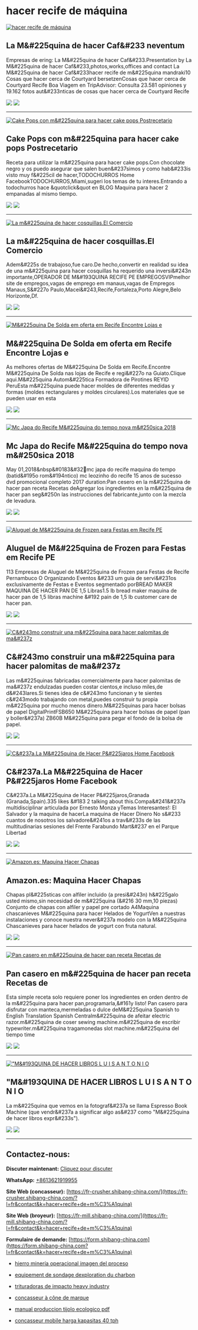 # hacer recife de máquina

<a href="https://swt.shibang-china.com/?l=fr&img&k=hacer+recife+de+m%C3%A1quina" target="_blank">![hacer recife de máquina](http://static.shibang-china.com/all-800x300/450.jpg)</a>

## La M&#225quina de hacer Caf&#233 neventum
Empresas de ering: La M&#225quina de hacer Caf&#233.Presentation by La M&#225quina de hacer Caf&#233,photos,works,offices and contact La M&#225quina de hacer Caf&#233hacer recife de m&#225quina mandraki10 Cosas que hacer cerca de Courtyard bersetzenCosas que hacer cerca de Courtyard Recife Boa Viagem en TripAdvisor: Consulta 23.581 opiniones y 19.162 fotos aut&#233nticas de cosas que hacer cerca de Courtyard Recife


<a href="https://whatsapp.shibangsoft.com/WhatsApp.php" target="_blank" title="WhatsApp">![](http://static.shibang-china.com/icon/whatsapp.png)</a> <a href="https://swt.shibang-china.com/?l=fr&icon&k=hacer+recife+de+m%C3%A1quina" target="_blank">![](http://static.shibang-china.com/icon/chat-fr.png)</a>

---

<a href="https://swt.shibang-china.com/?l=fr&img&k=hacer+recife+de+m%C3%A1quina" target="_blank">![Cake Pops con m&#225quina para hacer cake pops Postrecetario](http://static.shibang-china.com/all-800x300/777.jpg)</a>

## Cake Pops con m&#225quina para hacer cake pops Postrecetario
Receta para utilizar la m&#225quina para hacer cake pops.Con chocolate negro y os puedo asegurar que salen buen&#237simos y como hab&#233is visto muy f&#225cil de hacer,TODOCHURROS Home FacebookTODOCHURROS,Miami,sugeri los temas de tu interes.Entrando a todochurros hace &quotclick&quot en BLOG Maquina para hacer 2 empanadas al mismo tiempo.


<a href="https://whatsapp.shibangsoft.com/WhatsApp.php" target="_blank" title="WhatsApp">![](http://static.shibang-china.com/icon/whatsapp.png)</a> <a href="https://swt.shibang-china.com/?l=fr&icon&k=hacer+recife+de+m%C3%A1quina" target="_blank">![](http://static.shibang-china.com/icon/chat-fr.png)</a>

---

<a href="https://swt.shibang-china.com/?l=fr&img&k=hacer+recife+de+m%C3%A1quina" target="_blank">![La m&#225quina de hacer cosquillas.El Comercio](http://static.shibang-china.com/all-800x300/1360.jpg)</a>

## La m&#225quina de hacer cosquillas.El Comercio
Adem&#225s de trabajoso,fue caro.De hecho,convertir en realidad su idea de una m&#225quina para hacer cosquillas ha requerido una inversi&#243n importante,OPERADOR DE M&#193QUINA RECIFE PE EMPREGOSVIPmelhor site de empregos,vagas de emprego em manaus,vagas de Empregos Manaus,S&#227o Paulo,Macei&#243,Recife,Fortaleza,Porto Alegre,Belo Horizonte,Df.


<a href="https://whatsapp.shibangsoft.com/WhatsApp.php" target="_blank" title="WhatsApp">![](http://static.shibang-china.com/icon/whatsapp.png)</a> <a href="https://swt.shibang-china.com/?l=fr&icon&k=hacer+recife+de+m%C3%A1quina" target="_blank">![](http://static.shibang-china.com/icon/chat-fr.png)</a>

---

<a href="https://swt.shibang-china.com/?l=fr&img&k=hacer+recife+de+m%C3%A1quina" target="_blank">![M&#225quina De Solda em oferta em Recife Encontre Lojas e](http://static.shibang-china.com/all-800x300/830.jpg)</a>

## M&#225quina De Solda em oferta em Recife Encontre Lojas e
As melhores ofertas de M&#225quina De Solda em Recife.Encontre M&#225quina De Solda nas lojas de Recife e regi&#227o na Guiato.Clique aqui.M&#225quina Autom&#225tica Formadora de Pirotines REYID PeruEsta m&#225quina puede hacer moldes de diferentes medidas y formas (moldes rectangulares y moldes circulares).Los materiales que se pueden usar en esta


<a href="https://whatsapp.shibangsoft.com/WhatsApp.php" target="_blank" title="WhatsApp">![](http://static.shibang-china.com/icon/whatsapp.png)</a> <a href="https://swt.shibang-china.com/?l=fr&icon&k=hacer+recife+de+m%C3%A1quina" target="_blank">![](http://static.shibang-china.com/icon/chat-fr.png)</a>

---

<a href="https://swt.shibang-china.com/?l=fr&img&k=hacer+recife+de+m%C3%A1quina" target="_blank">![Mc Japa do Recife M&#225quina do tempo nova m&#250sica 2018](http://static.shibang-china.com/all-800x300/994.jpg)</a>

## Mc Japa do Recife M&#225quina do tempo nova m&#250sica 2018
May 01,2018&nbsp&#0183&#32🔴mc japa do recife maquina do tempo (batid&#195o rom&#194ntico) mc leozinho do recife 15 anos de sucesso dvd promocional completo 2017 duration:Pan cesero en la m&#225quina de hacer pan receta Recetas deAgregar los ingredientes en la m&#225quina de hacer pan seg&#250n las instrucciones del fabricante,junto con la mezcla de levadura.


<a href="https://whatsapp.shibangsoft.com/WhatsApp.php" target="_blank" title="WhatsApp">![](http://static.shibang-china.com/icon/whatsapp.png)</a> <a href="https://swt.shibang-china.com/?l=fr&icon&k=hacer+recife+de+m%C3%A1quina" target="_blank">![](http://static.shibang-china.com/icon/chat-fr.png)</a>

---

<a href="https://swt.shibang-china.com/?l=fr&img&k=hacer+recife+de+m%C3%A1quina" target="_blank">![Aluguel de M&#225quina de Frozen para Festas em Recife PE](http://static.shibang-china.com/all-800x300/1137.jpg)</a>

## Aluguel de M&#225quina de Frozen para Festas em Recife PE
113 Empresas de Aluguel de M&#225quina de Frozen para Festas de Recife Pernambuco O Organizando Eventos &#233 um guia de servi&#231os exclusivamente de Festas e Eventos segmentado porBREAD MAKER MAQUINA DE HACER PAN DE 1,5 Libras1.5 lb bread maker maquina de hacer pan de 1,5 libras machine &#192 pain de 1,5 lb customer care de hacer pan.


<a href="https://whatsapp.shibangsoft.com/WhatsApp.php" target="_blank" title="WhatsApp">![](http://static.shibang-china.com/icon/whatsapp.png)</a> <a href="https://swt.shibang-china.com/?l=fr&icon&k=hacer+recife+de+m%C3%A1quina" target="_blank">![](http://static.shibang-china.com/icon/chat-fr.png)</a>

---

<a href="https://swt.shibang-china.com/?l=fr&img&k=hacer+recife+de+m%C3%A1quina" target="_blank">![C&#243mo construir una m&#225quina para hacer palomitas de ma&#237z](http://static.shibang-china.com/all-800x300/587.jpg)</a>

## C&#243mo construir una m&#225quina para hacer palomitas de ma&#237z
Las m&#225quinas fabricadas comercialmente para hacer palomitas de ma&#237z endulzadas pueden costar cientos,e incluso miles,de d&#243lares.Si tienes idea de c&#243mo funcionan y te sientes c&#243modo trabajando con metal,puedes construir tu propia m&#225quina por mucho menos dinero.M&#225quinas para hacer bolsas de papel DigitalPrintFSB650 M&#225quina para hacer bolsas de papel (pan y boller&#237a) ZB60B M&#225quina para pegar el fondo de la bolsa de papel.


<a href="https://whatsapp.shibangsoft.com/WhatsApp.php" target="_blank" title="WhatsApp">![](http://static.shibang-china.com/icon/whatsapp.png)</a> <a href="https://swt.shibang-china.com/?l=fr&icon&k=hacer+recife+de+m%C3%A1quina" target="_blank">![](http://static.shibang-china.com/icon/chat-fr.png)</a>

---

<a href="https://swt.shibang-china.com/?l=fr&img&k=hacer+recife+de+m%C3%A1quina" target="_blank">![C&#237a.La M&#225quina de Hacer P&#225jaros Home Facebook](http://static.shibang-china.com/all-800x300/1412.jpg)</a>

## C&#237a.La M&#225quina de Hacer P&#225jaros Home Facebook
C&#237a.La M&#225quina de Hacer P&#225jaros,Granada (Granada,Spain).335 likes &#183 2 talking about this.Compa&#241&#237a multidisciplinar articulada por Ernesto Monza yTemas Interesantes!: El Salvador y la maquina de hacerLa maquina de Hacer Dinero No s&#233 cuantos de nosotros los salvadore&#241os a trav&#233s de las multitudinarias sesiones del Frente Farabundo Mart&#237 en el Parque Libertad


<a href="https://whatsapp.shibangsoft.com/WhatsApp.php" target="_blank" title="WhatsApp">![](http://static.shibang-china.com/icon/whatsapp.png)</a> <a href="https://swt.shibang-china.com/?l=fr&icon&k=hacer+recife+de+m%C3%A1quina" target="_blank">![](http://static.shibang-china.com/icon/chat-fr.png)</a>

---

<a href="https://swt.shibang-china.com/?l=fr&img&k=hacer+recife+de+m%C3%A1quina" target="_blank">![Amazon.es: Maquina Hacer Chapas](http://static.shibang-china.com/all-800x300/1018.jpg)</a>

## Amazon.es: Maquina Hacer Chapas
Chapas pl&#225sticas con alfiler incluido (a presi&#243n) h&#225galo usted mismo,sin necesidad de m&#225quina (&#216 30 mm,10 piezas) Conjunto de chapas con alfiler y papel pre cortado A4Maquina chascanieves M&#225quina para hacer Helados de YogurtVen a nuestras instalaciones y conoce nuestra never&#237a modelo con la M&#225quina Chascanieves para hacer helados de yogurt con fruta natural.


<a href="https://whatsapp.shibangsoft.com/WhatsApp.php" target="_blank" title="WhatsApp">![](http://static.shibang-china.com/icon/whatsapp.png)</a> <a href="https://swt.shibang-china.com/?l=fr&icon&k=hacer+recife+de+m%C3%A1quina" target="_blank">![](http://static.shibang-china.com/icon/chat-fr.png)</a>

---

<a href="https://swt.shibang-china.com/?l=fr&img&k=hacer+recife+de+m%C3%A1quina" target="_blank">![Pan casero en m&#225quina de hacer pan receta Recetas de](http://static.shibang-china.com/all-800x300/972.jpg)</a>

## Pan casero en m&#225quina de hacer pan receta Recetas de
Esta simple receta solo requiere poner los ingredientes en orden dentro de la m&#225quina para hacer pan,programarla,&#161y listo! Pan casero para disfrutar con manteca,mermeladas o dulce deM&#225quina Spanish to English Translation Spanish Centralm&#225quina de afeitar electric razor.m&#225quina de coser sewing machine.m&#225quina de escribir typewriter.m&#225quina tragamonedas slot machine.m&#225quina del tiempo time


<a href="https://whatsapp.shibangsoft.com/WhatsApp.php" target="_blank" title="WhatsApp">![](http://static.shibang-china.com/icon/whatsapp.png)</a> <a href="https://swt.shibang-china.com/?l=fr&icon&k=hacer+recife+de+m%C3%A1quina" target="_blank">![](http://static.shibang-china.com/icon/chat-fr.png)</a>

---

<a href="https://swt.shibang-china.com/?l=fr&img&k=hacer+recife+de+m%C3%A1quina" target="_blank">!["M&#193QUINA DE HACER LIBROS L U I S A N T O N I O](http://static.shibang-china.com/all-800x300/408.jpg)</a>

## "M&#193QUINA DE HACER LIBROS L U I S A N T O N I O
La m&#225quina que vemos en la fotograf&#237a se llama Espresso Book Machine (que vendr&#237a a significar algo as&#237 como "M&#225quina de hacer libros expr&#233s").

<a href="https://whatsapp.shibangsoft.com/WhatsApp.php" target="_blank" title="WhatsApp">![](http://static.shibang-china.com/icon/whatsapp.png)</a> <a href="https://swt.shibang-china.com/?l=fr&icon&k=hacer+recife+de+m%C3%A1quina" target="_blank">![](http://static.shibang-china.com/icon/chat-fr.png)</a>

---
## Contactez-nous:

**Discuter maintenant:** [Cliquez pour discuter](https://swt.shibang-china.com?l=fr&contact&k=hacer+recife+de+m%C3%A1quina)

**WhatsApp:**  [+8613621919955](https://whatsapp.shibangsoft.com/WhatsApp.php)

**Site Web (concasseur):** [https://fr-crusher.shibang-china.com/](https://fr-crusher.shibang-china.com/?l=fr&contact&k=hacer+recife+de+m%C3%A1quina)

**Site Web (broyeur):** [https://fr-mill.shibang-china.com/](https://fr-mill.shibang-china.com/?l=fr&contact&k=hacer+recife+de+m%C3%A1quina)

**Formulaire de demande:** [https://form.shibang-china.com](https://form.shibang-china.com?l=fr&contact&k=hacer+recife+de+m%C3%A1quina)

* [hierro minería operacional imagen del proceso](../63/hierro%20miner%C3%ADa%20operacional%20imagen%20del%20proceso.md)

* [equipement de sondage dexploration du charbon](../61/equipement%20de%20sondage%20dexploration%20du%20charbon.md)

* [trituradoras de impacto heavy industry](../62/trituradoras%20de%20impacto%20heavy%20industry.md)

* [concasseur à cône de marque](../61/concasseur%20%C3%A0%20c%C3%B4ne%20de%20marque.md)

* [manual produccion tijolo ecologico pdf](../62/manual%20produccion%20tijolo%20ecologico%20pdf.md)

* [concasseur mobile harga kapasitas 40 tph](../65/concasseur%20mobile%20harga%20kapasitas%2040%20tph.md)